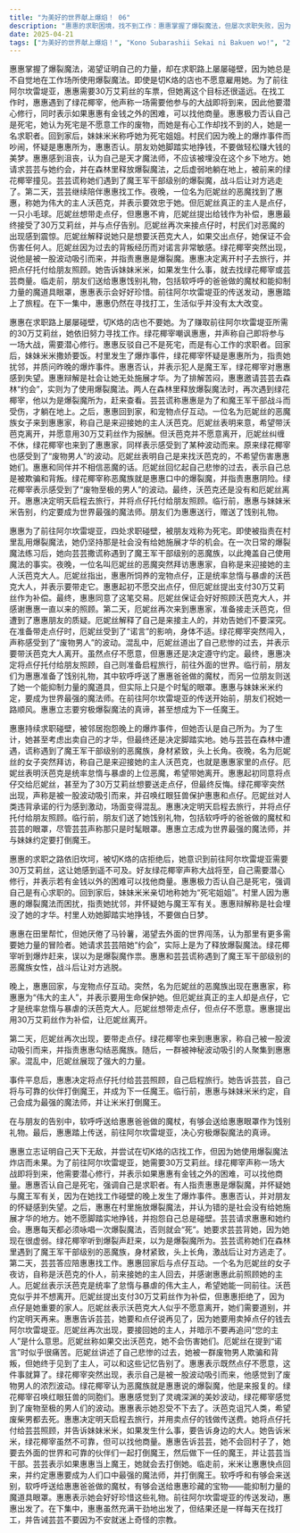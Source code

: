 ```yaml
---
title: "为美好的世界献上爆焰！ 06"
description: "惠惠的求职困境，找不到工作：惠惠掌握了爆裂魔法，但屡次求职失败，因为她总是忍不住在工作场所使用爆裂魔法。惠惠的求职困境，切K烙的店也不要她：惠惠去阿尔坎雷堤亚的车票需要30万艾莉丝，但她离这个目标还很远。惠惠的求职困境，绿花椰宰的出现：绿花椰宰出现，声称一场需要他参与的大战很快到来，他要潜心修行，并表示惠惠有金钱之外的难处可以找他商量。惠惠的求职困境，惠惠否认自己是死宅：惠惠否认自己是死宅，认为死宅是不愿意工作的废物，而她是有心工作却不得的人，是求职者。与妹妹和朋友的互动，妹妹的撒娇：惠惠回家后，妹妹米米撒娇要饭饭。与妹妹和朋友的互动，被怀疑是爆裂魔：惠惠被绿花椰宰怀疑是制造爆炸事件的爆裂魔，惠惠否认。与妹妹和朋友的互动，与芸芸的约会：惠惠邀请芸芸约会，并在森林里使用爆裂魔法。与妹妹和朋友的互动，绿花椰宰的出现：绿花椰宰再次出现，以为是爆裂魔干的，赶了过来，芸芸谎称惠惠与魔王军干部战斗后受伤。厄妮丝的出现，厄妮丝的拜访：一位名为厄妮丝的恶魔夜里拜访惠惠家，称自己是来接她的主人沃芭克大人。厄妮丝的出现，沃芭克大人：厄妮丝称点仔是统率了怠惰与暴虐的沃芭克大人，要带它走。厄妮丝的出现，金钱交易：惠惠不愿交出点仔，厄妮丝提出给惠惠30万艾莉丝作为补偿，惠惠同意了。厄妮丝的出现，厄妮丝的诺言：厄妮丝保证会好好照顾沃芭克大人，并感谢惠惠此前的照顾。恶魔的真相，绿花椰宰的到来：绿花椰宰再次来到惠惠家，称自己是被一股吸引他的波动而来的。恶魔的真相，沃芭克的真实身份：沃芭克原来是上位恶魔，厄妮丝想要带走她。恶魔的真相，人类的承诺：惠惠反悔，不愿将点仔交给厄妮丝，厄妮丝因人类违背承诺而情绪激动。恶魔的真相，绿花椰宰的红眼狂兽：绿花椰宰召唤红眼狂兽，想要保护惠惠和点仔。惠惠的决定，决定旅行：惠惠决定明天启程去旅行，将点仔交给芸芸照顾。惠惠的决定，与妹妹的约定：惠惠与妹妹米米约定，自己会成为人们口中最强的魔法师，并让妹妹打倒魔王。惠惠的决定，与朋友的告别：惠惠与绿花椰宰和软呼呼告别，软呼呼送给惠惠软呼呼的爸爸做的魔杖，软呼呼送给惠惠眼罩。惠惠的决定，出发：惠惠踏上传往阿尔坎雷堤亚的传送，决心穷极爆裂魔法之真谛。下集预告，水都的麻烦教团：惠惠在阿尔坎雷堤亚仍然在找打工，并告诫芸芸不要迷上奇怪的宗教。"
date: 2025-04-21
tags: ["为美好的世界献上爆焰！", "Kono Subarashii Sekai ni Bakuen wo!", "202304"]
---
```


惠惠掌握了爆裂魔法，渴望证明自己的力量，却在求职路上屡屡碰壁，因为她总是不自觉地在工作场所使用爆裂魔法。即使是切K烙的店也不愿意雇用她。为了前往阿尔坎雷堤亚，惠惠需要30万艾莉丝的车票，但她离这个目标还很遥远。在找工作时，惠惠遇到了绿花椰宰，他声称一场需要他参与的大战即将到来，因此他要潜心修行，同时表示如果惠惠有金钱之外的困难，可以找他商量。惠惠极力否认自己是死宅，她认为死宅是不愿意工作的废物，而她是有心工作却找不到的人，她是一名求职者。回到家后，妹妹米米称呼她为死宅姐姐。村民们因为晚上的爆炸事件而吵闹，怀疑是惠惠所为，惠惠否认。朋友劝她脚踏实地挣钱，不要做轻松赚大钱的美梦。惠惠感到沮丧，认为自己是天才魔法师，不应该被埋没在这个乡下地方。她请求芸芸与她约会，并在森林里释放爆裂魔法，之后虚弱地躺在地上，被前来的绿花椰宰撞见。芸芸谎称她们遇到了魔王军干部级别的爆裂魔，战斗后让对方逃走了。第二天，芸芸继续陪伴惠惠找工作。夜晚，一位名为厄妮丝的恶魔找到了惠惠，称她为伟大的主人沃芭克，并表示要效忠于她。但厄妮丝真正的主人是点仔，一只小毛球。厄妮丝想带走点仔，但惠惠不肯，厄妮丝提出给钱作为补偿，惠惠最终接受了30万艾莉丝，并与点仔告别。厄妮丝再次来接点仔时，村民们对恶魔的出现感到震惊。厄妮丝解释说她只是想要沃芭克大人，如果交出点仔，她保证不会伤害任何人。厄妮丝因为过去的背叛经历而对诺言非常敏感。绿花椰宰突然出现，说他是被一股波动吸引而来，并指责惠惠是爆裂魔。惠惠决定离开村子去旅行，并把点仔托付给朋友照顾。她告诉妹妹米米，如果发生什么事，就去找绿花椰宰或芸芸商量。临走前，朋友们送给惠惠饯别礼物，包括软呼呼的爸爸做的魔杖和能抑制力量的魔道具眼罩，惠惠表示会好好珍惜。前往阿尔坎雷堤亚的传送发动，惠惠踏上了旅程。在下一集中，惠惠仍然在寻找打工，生活似乎并没有太大改变。

惠惠在求职路上屡屡碰壁，切K烙的店也不要她。为了赚取前往阿尔坎雷堤亚所需的30万艾莉丝，她依旧努力寻找工作。绿花椰宰嘲讽惠惠，并声称自己即将参与一场大战，需要潜心修行。惠惠反驳自己不是死宅，而是有心工作的求职者。回家后，妹妹米米撒娇要饭。村里发生了爆炸事件，绿花椰宰怀疑是惠惠所为，指责她扰邻，并质问昨晚的爆炸事件。惠惠否认，并表示犯人是魔王军，绿花椰宰对惠惠感到失望。惠惠辩解是社会让她无处施展才华。为了排解苦闷，惠惠邀请芸芸去森林“约会”，实则为了使用爆裂魔法。两人在森林里释放爆裂魔法时，再次遇到绿花椰宰，他以为是爆裂魔所为，赶来查看。芸芸谎称惠惠是为了和魔王军干部战斗而受伤，才躺在地上。之后，惠惠回到家，和宠物点仔互动。一位名为厄妮丝的恶魔族女子来到惠惠家，称自己是来迎接她的主人沃芭克。厄妮丝表明来意，希望带沃芭克离开，并愿意用30万艾莉丝作为报酬。但沃芭克并不愿意离开，厄妮丝纠缠不休，绿花椰宰也来到了惠惠家，同样表示感受到了某种波动而来。原来绿花椰宰也感受到了“废物男人”的波动。厄妮丝表明自己是来找沃芭克的，不希望伤害惠惠她们。惠惠和同伴并不相信恶魔的话。厄妮丝回忆起自己悲惨的过去，表示自己总是被欺骗和背叛。绿花椰宰称恶魔族就是惠惠口中的爆裂魔，并指责惠惠阴险。绿花椰宰表示感受到了“废物至极的男人”的波动。最终，沃芭克还是没有和厄妮丝离开。惠惠决定明天启程去旅行，并将点仔托付给朋友照顾。临行前，惠惠与妹妹米米告别，约定要成为世界最强的魔法师。朋友们为惠惠送行，赠送了饯别礼物。

惠惠为了前往阿尔坎雷堤亚，四处求职碰壁，被朋友戏称为死宅。即使被指责在村里乱用爆裂魔法，她仍坚持那是社会没有给她施展才华的机会。在一次日常的爆裂魔法练习后，她向芸芸撒谎称遇到了魔王军干部级别的恶魔族，以此掩盖自己使用魔法的事实。夜晚，一位名叫厄妮丝的恶魔突然拜访惠惠家，自称是来迎接她的主人沃芭克大人。厄妮丝指出，惠惠所饲养的宠物点仔，正是统率怠惰与暴虐的沃芭克大人，并表示要带走它。惠惠起初不愿交出点仔，但厄妮丝提出支付30万艾莉丝作为补偿。最终，惠惠同意了这笔交易。厄妮丝保证会好好照顾沃芭克大人，并感谢惠惠一直以来的照顾。第二天，厄妮丝再次来到惠惠家，准备接走沃芭克，但遭到了惠惠朋友的质疑。厄妮丝解释了自己是来接主人的，并劝告她们不要深究。在准备带走点仔时，厄妮丝受到了“诺言”的影响，身体不适。绿花椰宰突然闯入，声称感受到了“废物男人”的波动。混乱中，厄妮丝道出了自己悲惨的过去，并表示要带沃芭克大人离开。虽然点仔不愿意，但惠惠还是决定遵守约定。最终，惠惠决定将点仔托付给朋友照顾，自己则准备启程旅行，前往外面的世界。临行前，朋友们为惠惠准备了饯别礼物，其中软呼呼送了惠惠爸爸做的魔杖，而另一位朋友则送了她一个能抑制力量的魔道具，但实际上只是个时髦的眼罩。惠惠与妹妹米米约定，要成为世界最强的魔法师。在前往阿尔坎雷堤亚的传送开始前，朋友们祝她一路顺风。惠惠立志要穷极爆裂魔法的真谛，甚至想成为下一任魔王。

惠惠持续求职碰壁，被邻居抱怨晚上的爆炸事件，但她否认是自己所为。为了生计，她甚至考虑出卖自己的才华，但最终还是决定脚踏实地。她与芸芸在森林中遭遇，谎称遇到了魔王军干部级别的恶魔族，身材紧致，头上长角。夜晚，名为厄妮丝的女子突然拜访，称自己是来迎接她的主人沃芭克，也就是惠惠家里的点仔。厄妮丝表明沃芭克是统率怠惰与暴虐的上位恶魔，希望带她离开。惠惠起初同意将点仔交给厄妮丝，甚至为了30万艾莉丝想要送走点仔，但最终反悔。绿花椰宰突然出现，声称是被一股波动吸引而来，并召唤红眼狂兽保护惠惠和点仔。厄妮丝对人类违背承诺的行为感到激动，场面变得混乱。惠惠决定明天启程去旅行，并将点仔托付给朋友照顾。临行前，朋友们送了她饯别礼物，包括软呼呼的爸爸做的魔杖和芸芸的眼罩，尽管芸芸声称那只是时髦眼罩。惠惠立志成为世界最强的魔法师，并与妹妹约定要打倒魔王。

惠惠的求职之路依旧坎坷，被切K烙的店拒绝后，她意识到前往阿尔坎雷堤亚需要30万艾莉丝，这让她感到遥不可及。好友绿花椰宰声称大战将至，自己需要潜心修行，并表示若有金钱以外的困难可以找他商量。惠惠极力否认自己是死宅，强调自己是有心求职的。回到家后，妹妹米米亲切地称她为“死宅姐姐”。村里人因为惠惠的爆裂魔法而困扰，指责她扰邻，并怀疑她与魔王军有关。惠惠辩解称是社会埋没了她的才华。村里人劝她脚踏实地挣钱，不要做白日梦。

惠惠在田里帮忙，但她厌倦了马铃薯，渴望去外面的世界闯荡，认为那里有更多需要她力量的冒险者。她请求芸芸陪她“约会”，实际上是为了释放爆裂魔法。绿花椰宰听到爆炸赶来，误以为是爆裂魔作祟。惠惠和芸芸谎称遇到了魔王军干部级别的恶魔族女性，战斗后让对方逃脱。

晚上，惠惠回家，与宠物点仔互动。突然，名为厄妮丝的恶魔族出现在惠惠家，称惠惠为“伟大的主人”，并表示要用生命保护她。但厄妮丝真正的主人却是点仔，它才是统率怠惰与暴虐的沃芭克大人。厄妮丝想带走点仔，但点仔不愿意。惠惠提出用30万艾莉丝作为补偿，让厄妮丝离开。

第二天，厄妮丝再次出现，要带走点仔。绿花椰宰也来到惠惠家，称自己被一股波动吸引而来，并指责惠惠勾结恶魔族。随后，一群被神秘波动吸引的人聚集到惠惠家。混乱中，厄妮丝展现了强大的力量。

事件平息后，惠惠决定将点仔托付给芸芸照顾，自己启程旅行。她告诉芸芸，自己将与可靠的伙伴打倒魔王，并成为下一任魔王。临行前，惠惠与妹妹米米约定，自己会成为最强的魔法师，并让米米打倒魔王。

在与朋友的告别中，软呼呼送给惠惠爸爸做的魔杖，有够会送给惠惠眼罩作为饯别礼物。最后，惠惠踏上传送，前往阿尔坎雷堤亚，决心穷极爆裂魔法的真谛。

惠惠立志证明自己天下无敌，并尝试在切K烙的店找工作，但因为她使用爆裂魔法炸店而未果。为了前往阿尔坎雷堤亚，她需要30万艾莉丝。绿花椰宰声称一场大战即将到来，他需要潜心修行，并表示如果惠惠有金钱之外的困难，可以找他商量。惠惠否认自己是死宅，强调自己是求职者。有人指责惠惠是爆裂魔，并怀疑她与魔王军有关，因为在她找工作碰壁的晚上发生了爆炸事件。惠惠否认，并对朋友的怀疑感到失望。之后，惠惠在村里施放爆裂魔法，并认为错的是社会没有给她施展才华的地方。她不愿脚踏实地挣钱，并抱怨自己总是碰壁。芸芸请求惠惠和她约会。惠惠每天都必须咏唱一次爆裂魔法，否则就会“死”。她要求芸芸背她，因为她现在很虚弱。绿花椰宰听到爆裂声赶来，以为是爆裂魔所为。芸芸谎称她们在森林里遇到了魔王军干部级别的恶魔族，身材紧致，头上长角，激战后让对方逃走了。第二天，芸芸答应陪惠惠找工作。惠惠回家后与点仔互动。一个名为厄妮丝的女子夜访，自称是沃芭克的仆人，前来接她的主人回去，并感谢惠惠此前照顾她的主人。厄妮丝表示沃芭克是统率了怠惰与暴虐的伟大主人，希望她能一同前往。沃芭克似乎并不想离开。厄妮丝提出支付30万艾莉丝作为补偿，但惠惠拒绝了，因为点仔是她重要的家人。厄妮丝表示沃芭克大人似乎不愿意离开，她们需要道别，并约定明天再来。惠惠告诉芸芸，她要和点仔说再见了，因为她要用卖掉点仔的钱去阿尔坎雷堤亚。厄妮丝再次出现，要接回她的主人，并暗示不要再追问“您的主人”是什么意思。厄妮丝称如果交出沃芭克，她不会伤害她们。厄妮丝在提到“诺言”时似乎很痛苦。厄妮丝讲述了自己悲惨的过去，她被一群废物男人欺骗和背叛，但她终于见到了主人，可以和这些记忆告别了。惠惠表示既然点仔不愿意，这件事就算了。绿花椰宰突然出现，表示自己是被一股波动吸引而来，他感觉到了废物男人的浓烈波动。绿花椰宰认为恶魔族就是惠惠说的爆裂魔，他是来报复的。绿花椰宰召唤红眼狂兽的同胞们。惠惠感觉到了灵魂深渊的美妙波动，绿花椰宰感觉到了废物至极的男人们的波动。惠惠表示她忍受不下去了。沃芭克诅咒人类，希望废柴男都去死。惠惠决定明天启程去旅行，并用卖点仔的钱做传送费。她将点仔托付给芸芸照顾，并告诉妹妹米米，如果发生什么事，要告诉身边的大人。她告诉米米，绿花椰宰虽然不可靠，但可以找他商量。惠惠告诉芸芸，她不会回村子了，她要去外面的世界和可靠的伙伴们一起打倒魔王，然后做下一任的魔王，并让芸芸当干部。芸芸表示如果惠惠当上魔王，她就会去打倒她。临走前，米米让惠惠快点回来，并约定惠惠要成为人们口中最强的魔法师，并打倒魔王。软呼呼和有够会来送别，软呼呼送给惠惠爸爸做的魔杖，有够会送给惠惠珍藏的宝物——能抑制力量的魔道具眼罩。惠惠表示她会好好珍惜这些礼物。前往阿尔坎雷堤亚的传送发动，惠惠出发了。在下集中，惠惠虽然充满干劲地出发了，但结果还是一样每天在找打工，并告诫芸芸不要因为不安就迷上奇怪的宗教。